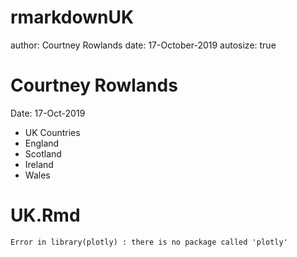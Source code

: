 rmarkdownUK
========================================================
author: Courtney Rowlands
date: 17-October-2019
autosize: true

Courtney Rowlands
========================================================

Date: 17-Oct-2019
- UK Countries
- England
- Scotland
- Ireland
- Wales

UK.Rmd
========================================================





```
Error in library(plotly) : there is no package called 'plotly'
```
